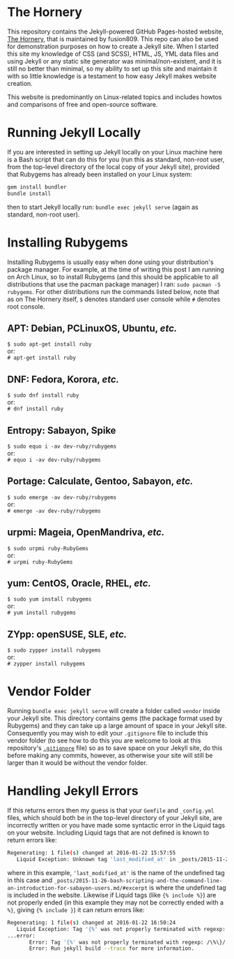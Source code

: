 # The Hornery
This repository contains the Jekyll-powered GitHub Pages-hosted website, [The Hornery](https://fusion809.github.io), that is maintained by fusion809. This repo can also be used for demonstration purposes on how to create a Jekyll site. When I started this site my knowledge of CSS (and SCSS), HTML, JS, YML data files and using Jekyll or any static site generator was minimal/non-existent, and it is still no better than minimal, so my ability to set up this site and maintain it with so little knowledge is a testament to how easy Jekyll makes website creation.

This website is predominantly on Linux-related topics and includes howtos and comparisons of free and open-source software.  

# Running Jekyll Locally
If you are interested in setting up Jekyll locally on your Linux machine here is a Bash script that can do this for you (run this as standard, non-root user, from the top-level directory of the local copy of your Jekyll site), provided that Rubygems has already been installed on your Linux system:
```bash
gem install bundler
bundle install
```
then to start Jekyll locally run: `bundle exec jekyll serve` (again as standard, non-root user).

# Installing Rubygems
Installing Rubygems is usually easy when done using your distribution's package manager. For example, at the time of writing this post I am running on Arch Linux, so to install Rubygems (and this should be applicable to all distributions that use the pacman package manager) I ran: `sudo pacman -S rubygems`. For other distributions run the commands listed below, note that as on The Hornery itself, `$` denotes standard user console while `#` denotes root console.

## APT: Debian, PCLinuxOS, Ubuntu, *etc.*
`$ sudo apt-get install ruby`<br/>
or:<br/>
`# apt-get install ruby`

## DNF: Fedora, Korora, *etc.*
`$ sudo dnf install ruby`<br/>
or:<br/>
`# dnf install ruby`

## Entropy: Sabayon, Spike
`$ sudo equo i -av dev-ruby/rubygems`<br/>
or:<br/>
`# equo i -av dev-ruby/rubygems`

## Portage: Calculate, Gentoo, Sabayon, *etc.*
`$ sudo emerge -av dev-ruby/rubygems`<br/>
or:<br/>
`# emerge -av dev-ruby/rubygems`

## urpmi: Mageia, OpenMandriva, *etc.*
`$ sudo urpmi ruby-RubyGems`<br/>
or:<br/>
`# urpmi ruby-RubyGems`

## yum: CentOS, Oracle, RHEL, *etc.*
`$ sudo yum install rubygems`<br/>
or:<br/>
`# yum install rubygems`

## ZYpp: openSUSE, SLE, *etc.*
`$ sudo zypper install rubygems`<br/>
or:<br/>
`# zypper install rubygems`

# Vendor Folder
Running `bundle exec jekyll serve` will create a folder called `vendor` inside your Jekyll site. This directory contains gems (the package format used by Rubygems) and they can take up a large amount of space in your Jekyll site. Consequently you may wish to edit your `.gitignore` file to include this vendor folder (to see how to do this you are welcome to look at this repository's [`.gitignore`](https://github.com/fusion809/fusion809.github.io/blob/master/.gitignore) file) so as to save space on your Jekyll site, do this before making any commits, however, as otherwise your site will still be larger than it would be without the vendor folder.

# Handling Jekyll Errors
If this returns errors then my guess is that your `Gemfile` and `_config.yml` files, which should both be in the top-level directory of your Jekyll site, are incorrectly written or you have made some syntactic error in the Liquid tags on your website. Including Liquid tags that are not defined is known to return errors like:
```bash
Regenerating: 1 file(s) changed at 2016-01-22 15:57:55
   Liquid Exception: Unknown tag 'last_modified_at' in _posts/2015-11-26-bash-scripting-and-the-command-line-an-introduction-for-sabayon-users.md/#excerpt
```
where in this example, `'last_modified_at'` is the name of the undefined tag in this case and `_posts/2015-11-26-bash-scripting-and-the-command-line-an-introduction-for-sabayon-users.md/#excerpt` is where the undefined tag is included in the website. Likewise if Liquid tags (like `{% include %}`) are not properly ended (in this example they may not be correctly ended with a `%}`, giving `{% include }`) it can return errors like:
```bash
Regenerating: 1 file(s) changed at 2016-01-22 16:50:24
   Liquid Exception: Tag '{%' was not properly terminated with regexp: /\%\}/ in _posts/2015-11-26-bash-scripting-and-the-command-line-an-introduction-for-sabayon-users.md/#excerpt
...error:
       Error: Tag '{%' was not properly terminated with regexp: /\%\}/
       Error: Run jekyll build --trace for more information.
```
